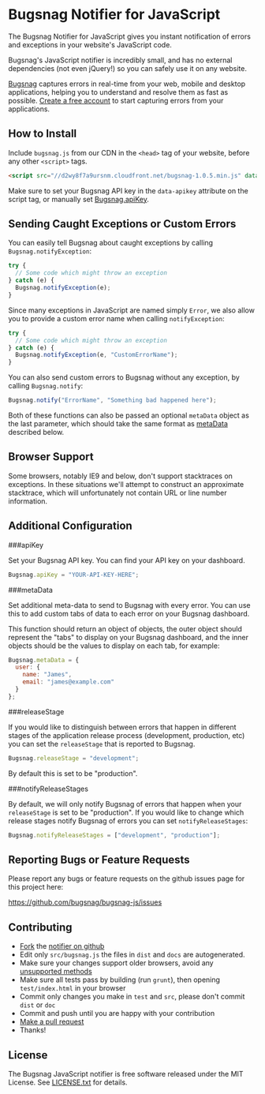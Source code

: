 Bugsnag Notifier for JavaScript
===============================

The Bugsnag Notifier for JavaScript gives you instant notification of errors and
exceptions in your website's JavaScript code.

Bugsnag's JavaScript notifier is incredibly small, and has no external
dependencies (not even jQuery!) so you can safely use it on any website.

[Bugsnag](https://bugsnag.com) captures errors in real-time from your web,
mobile and desktop applications, helping you to understand and resolve them
as fast as possible. [Create a free account](https://bugsnag.com) to start
capturing errors from your applications.


How to Install
--------------

Include `bugsnag.js` from our CDN in the `<head>` tag of your website, before
any other `<script>` tags.

```html
<script src="//d2wy8f7a9ursnm.cloudfront.net/bugsnag-1.0.5.min.js" data-apikey="YOUR-API-KEY-HERE"></script>
```

Make sure to set your Bugsnag API key in the `data-apikey` attribute on the
script tag, or manually set [Bugsnag.apiKey](#apikey).


Sending Caught Exceptions or Custom Errors
------------------------------------------

You can easily tell Bugsnag about caught exceptions by calling
`Bugsnag.notifyException`:

```javascript
try {
  // Some code which might throw an exception
} catch (e) {
  Bugsnag.notifyException(e);
}
```

Since many exceptions in JavaScript are named simply `Error`, we also allow
you to provide a custom error name when calling `notifyException`:

```javascript
try {
  // Some code which might throw an exception
} catch (e) {
  Bugsnag.notifyException(e, "CustomErrorName");
}
```

You can also send custom errors to Bugsnag without any exception,
by calling `Bugsnag.notify`:

```javascript
Bugsnag.notify("ErrorName", "Something bad happened here");
```

Both of these functions can also be passed an optional `metaData` object as
the last parameter, which should take the same format as [metaData](#metadata)
described below.


Browser Support
---------------

Some browsers, notably IE9 and below, don't support stacktraces on exceptions.
In these situations we'll attempt to construct an approximate stacktrace,
which will unfortunately not contain URL or line number information.


Additional Configuration
------------------------

###apiKey

Set your Bugsnag API key. You can find your API key on your dashboard.

```javascript
Bugsnag.apiKey = "YOUR-API-KEY-HERE";
```

###metaData

Set additional meta-data to send to Bugsnag with every error. You can use this
to add custom tabs of data to each error on your Bugsnag dashboard.

This function should return an object of objects, the outer object should
represent the "tabs" to display on your Bugsnag dashboard, and the inner
objects should be the values to display on each tab, for example:

```javascript
Bugsnag.metaData = {
  user: {
    name: "James",
    email: "james@example.com"
  }
};
```

###releaseStage

If you would like to distinguish between errors that happen in different
stages of the application release process (development, production, etc)
you can set the `releaseStage` that is reported to Bugsnag.

```javascript
Bugsnag.releaseStage = "development";
```

By default this is set to be "production".

###notifyReleaseStages

By default, we will only notify Bugsnag of errors that happen when your 
`releaseStage` is set to be "production". If you would like to change which
release stages notify Bugsnag of errors you can set `notifyReleaseStages`:

```javascript
Bugsnag.notifyReleaseStages = ["development", "production"];
```


Reporting Bugs or Feature Requests
----------------------------------

Please report any bugs or feature requests on the github issues page for this
project here:

<https://github.com/bugsnag/bugsnag-js/issues>


Contributing
------------

-   [Fork](https://help.github.com/articles/fork-a-repo) the [notifier on github](https://github.com/bugsnag/bugsnag-js)
-   Edit only `src/bugsnag.js` the files in `dist` and `docs` are autogenerated.
-   Make sure your changes support older browsers, avoid any [unsupported methods](http://kangax.github.com/es5-compat-table/#showold)
-   Make sure all tests pass by building (run `grunt`), then opening `test/index.html` in your browser
-   Commit only changes you make in `test` and `src`, please don't commit `dist` or `doc`
-   Commit and push until you are happy with your contribution
-   [Make a pull request](https://help.github.com/articles/using-pull-requests)
-   Thanks!


License
-------

The Bugsnag JavaScript notifier is free software released under the MIT License.
See [LICENSE.txt](https://github.com/bugsnag/bugsnag-js/blob/master/LICENSE.txt) for details.
